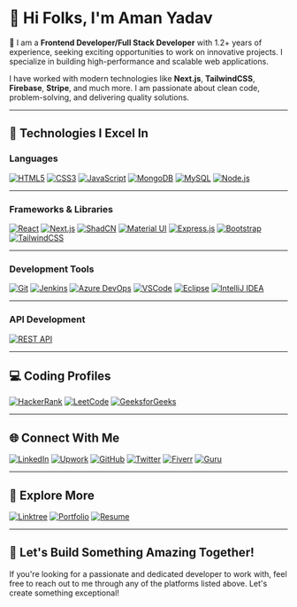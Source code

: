 # 🙋‍ Hi Folks, I'm Aman Yadav

👀 I am a **Frontend Developer/Full Stack Developer** with 1.2+ years of experience, seeking exciting opportunities to work on innovative projects. I specialize in building high-performance and scalable web applications. 

I have worked with modern technologies like **Next.js**, **TailwindCSS**, **Firebase**, **Stripe**, and much more. I am passionate about clean code, problem-solving, and delivering quality solutions.

---

## 🚀 Technologies I Excel In

### **Languages**
[![HTML5](https://img.shields.io/badge/HTML5-%23E34F26.svg?style=for-the-badge&logo=html5&logoColor=white)](https://html.com/) 
[![CSS3](https://img.shields.io/badge/CSS3-%231572B6.svg?style=for-the-badge&logo=css3&logoColor=white)](https://www.w3schools.com/css/) 
[![JavaScript](https://img.shields.io/badge/JavaScript-F7DF1E?style=for-the-badge&logo=javascript&logoColor=black)](https://www.javascript.com/) 
[![MongoDB](https://img.shields.io/badge/MongoDB-darkgreen?style=for-the-badge&logo=mongodb&logoColor=white)](https://www.mongodb.com/en/) 
[![MySQL](https://img.shields.io/badge/MySQL-52b5f7.svg?style=for-the-badge&logo=mysql&logoColor=white)](https://www.mysql.com/) 
[![Node.js](https://img.shields.io/badge/Node.js-339933?style=for-the-badge&logo=nodedotjs&logoColor=white)](https://nodejs.org/en/)

---

### **Frameworks & Libraries**
[![React](https://img.shields.io/badge/React-lavender?style=for-the-badge&logo=react&logoColor=black)](https://react.dev/) 
[![Next.js](https://img.shields.io/badge/Next.js-000000?style=for-the-badge&logo=nextdotjs&logoColor=white)](https://nextjs.org/) 
[![ShadCN](https://img.shields.io/badge/ShadCN-ff3d00?style=for-the-badge&logo=shadcn&logoColor=white)](https://shadcn.dev/)
[![Material UI](https://img.shields.io/badge/Material_UI-007FFF?style=for-the-badge&logo=mui&logoColor=white)](https://mui.com/) 
[![Express.js](https://img.shields.io/badge/Express.js-000000?style=for-the-badge&logo=express&logoColor=white)](https://expressjs.com/) 
[![Bootstrap](https://img.shields.io/badge/Bootstrap-563D7C?style=for-the-badge&logo=bootstrap&logoColor=white)](https://getbootstrap.com/) 
[![TailwindCSS](https://img.shields.io/badge/Tailwind_CSS-38B2AC?style=for-the-badge&logo=tailwind-css&logoColor=white)](https://tailwindcss.com/)

---

### **Development Tools**
[![Git](https://img.shields.io/badge/git-%23F05033.svg?style=for-the-badge&logo=git&logoColor=white)](https://github.com/)
[![Jenkins](https://img.shields.io/badge/Jenkins-263238?style=for-the-badge&logo=jenkins&logoColor=white)](https://www.jenkins.io/) 
[![Azure DevOps](https://img.shields.io/badge/Azure_DevOps-0078D4?style=for-the-badge&logo=azuredevops&logoColor=white)](https://azure.microsoft.com/en-us/services/devops/)
[![VSCode](https://img.shields.io/badge/VSCode-0078D4?style=for-the-badge&logo=visual%20studio%20code&logoColor=white)](https://code.visualstudio.com/) 
[![Eclipse](https://img.shields.io/badge/Eclipse-2C2255?style=for-the-badge&logo=eclipse&logoColor=white)](https://www.eclipse.org/) 
[![IntelliJ IDEA](https://img.shields.io/badge/IntelliJIDEA-E6007A.svg?style=for-the-badge&logo=intellij-idea&logoColor=white)](https://www.jetbrains.com/idea/) 

---

### **API Development**
[![REST API](https://img.shields.io/badge/REST_API-25D366?style=for-the-badge&logo=api&logoColor=white)](https://en.wikipedia.org/wiki/Representational_state_transfer) 

---

## 💻 Coding Profiles
[![HackerRank](https://img.shields.io/badge/-Hackerrank-crimson?style=for-the-badge&logo=HackerRank&logoColor=white)](https://www.hackerrank.com/am4n_yadav) 
[![LeetCode](https://img.shields.io/badge/-LeetCode-FFA116?style=for-the-badge&logo=LeetCode&logoColor=black)](https://leetcode.com/user7304xd/) 
[![GeeksforGeeks](https://img.shields.io/badge/GeeksforGeeks-298D46?style=for-the-badge&logo=geeksforgeeks&logoColor=white)](https://auth.geeksforgeeks.org/user/amxny05wx)

---

## 🌐 Connect With Me
[![LinkedIn](https://img.shields.io/badge/LinkedIn-blue?style=for-the-badge&logo=linkedin&logoColor=white)](https://www.linkedin.com/in/aman-yadav-ay/) 
[![Upwork](https://img.shields.io/badge/UpWork-bluegreen?style=for-the-badge&logo=Upwork&logoColor=white)](https://www.upwork.com/freelancers/~0127d88fbd1962473b) 
[![GitHub](https://img.shields.io/badge/github-brown.svg?style=for-the-badge&logo=github&logoColor=white)](https://github.com/Aman-Yadav-1) 
[![Twitter](https://img.shields.io/badge/Twitter-blue?style=for-the-badge&logo=twitter&logoColor=white)](https://www.twitter.com/amanyadav_ay69/) 
[![Fiverr](https://img.shields.io/badge/Fiverr-1DBF73?style=for-the-badge&logo=fiverr&logoColor=white)](https://www.fiverr.com/users/amxnyadav) 
[![Guru](https://img.shields.io/badge/Guru-232F3E?style=for-the-badge&logo=guru&logoColor=white)](https://www.guru.com/freelancers/aman-yadav-ay)

---

## 🔗 Explore More
[![Linktree](https://img.shields.io/badge/linktree-purple?style=for-the-badge&logo=linktree&logoColor=white)](https://linktr.ee/amxn.yadav) 
[![Portfolio](https://img.shields.io/badge/Portfolio-000000?style=for-the-badge&logo=About.me&logoColor=white)](https://aman-yadav.vercel.app/) 
[![Resume](https://img.shields.io/badge/Resume-white.svg?style=for-the-badge&logo=LibreOffice&logoColor=black)](https://tinyurl.com/c657dxby)

---

## 🚀 Let's Build Something Amazing Together!

If you're looking for a passionate and dedicated developer to work with, feel free to reach out to me through any of the platforms listed above. Let's create something exceptional!
